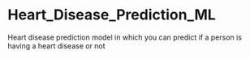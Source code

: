 # Heart_Disease_Prediction_ML
Heart disease prediction model in which you can predict if a person is having a heart disease or not

